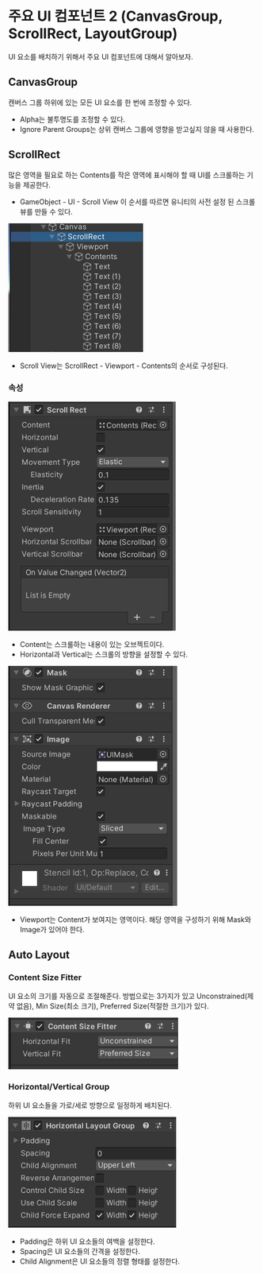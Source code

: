 # 주요 UI 컴포넌트 2 (CanvasGroup, ScrollRect, LayoutGroup)

UI 요소를 배치하기 위해서 주요 UI 컴포넌트에 대해서 알아보자.

## CanvasGroup
캔버스 그룹 하위에 있는 모든 UI 요소를 한 번에 조정할 수 있다. 

* Alpha는 불투명도를 조정할 수 있다.
* Ignore Parent Groups는 상위 캔버스 그룹에 영향을 받고싶지 않을 때 사용한다.

## ScrollRect
많은 영역을 필요로 하는 Contents를 작은 영역에 표시해야 할 때 UI를 스크롤하는 기능을 제공한다.

* GameObject - UI - Scroll View 이 순서를 따르면 유니티의 사전 설정 된 스크롤뷰를 만들 수 있다.

![](./Images/Scroll_Rect_1.png)

* Scroll View는 ScrollRect - Viewport - Contents의 순서로 구성된다.

### 속성

![](./Images/Scroll_Rect_2.PNG)

* Content는 스크롤하는 내용이 있는 오브젝트이다.
* Horizontal과 Vertical는 스크롤의 방향을 설정할 수 있다. 

![](./Images/Scroll_Rect_3.PNG)

* Viewport는 Content가 보여지는 영역이다. 해당 영역을 구성하기 위해 Mask와 Image가 있어야 한다.


## Auto Layout

### Content Size Fitter
UI 요소의 크기를 자동으로 조절해준다. 방법으로는 3가지가 있고 Unconstrained(제약 없음), Min Size(최소 크기), Preferred Size(적절한 크기)가 있다.

![](./Images/Scroll_Rect_4.PNG)

### Horizontal/Vertical Group

하위 UI 요소들을 가로/세로 방향으로 일정하게 배치된다.

![](./Images/Layout_group_1.PNG)

* Padding은 하위 UI 요소들의 여백을 설정한다.
* Spacing은 UI 요소들의 간격을 설정한다.
* Child Alignment은 UI 요소들의 정렬 형태를 설정한다.
